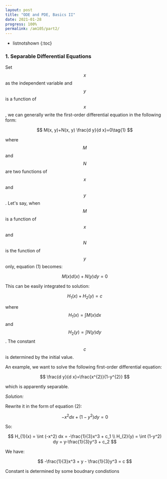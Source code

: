 ```yaml
---
layout: post
title: "ODE and PDE, Basics II"
date: 2021-01-28
progress: 100%
permalink: /am105/part2/
---
```


* listnotshown
{:toc}

### 1. Separable Differential Equations

Set $$x$$ as the independent variable and $$y$$ is a function of $$x$$, we can generally write the first-order differential equation in the following form:

$$
M(x, y)+N(x, y) \frac{d y}{d x}=0\tag{1}
$$

where $$M$$ and $$N$$ are two functions of $$x$$ and $$y$$. Let's say, when $$M$$ is a function of $$x$$ and $$N$$ is the function of $$y$$ only, equation (1) becomes:

$$
M(x)d(x) + N(y)dy = 0 \tag{2}
$$

This can be easily integrated to solution:

$$
H_{1}(x)+H_{2}(y)=c \tag{3}
$$

where $$H_{1}(x) = \int M(x) dx$$ and $$H_{2}(y) = \int N(y) dy$$. The constant $$c$$ is determined by the initial value.

<p class='redbox'>
An example, we want to solve the following first-order differential equation:

$$
\frac{d y}{d x}=\frac{x^{2}}{1-y^{2}}
$$

which is apparently separable.<br>

<i class="contrast">Solution:</i><br>

Rewrite it in the form of equation (2):

$$
-x^{2}dx+\left(1-y^{2}\right)dy=0
$$

So:

$$
H_{1}(x) = \int (-x^2) dx = -\frac{1}{3}x^3 + c_1 \\ H_{2}(y) = \int (1-y^2) dy = y-\frac{1}{3}y^3 + c_2
$$

We have:

$$
-\frac{1}{3}x^3 + y - \frac{1}{3}y^3 = c
$$

Constant is determined by some boudnary condistions

</p>